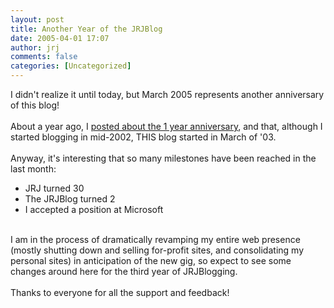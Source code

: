 ```yaml
---
layout: post
title: Another Year of the JRJBlog
date: 2005-04-01 17:07
author: jrj
comments: false
categories: [Uncategorized]
---
```

I didn't realize it until today, but March 2005 represents another anniversary of this blog! <br /><br />About a year ago, I <a href="http://www.jrj.org/2004_03_01_archive.cfm#108069124504389327">posted about the 1 year anniversary</a>, and that, although I started blogging in mid-2002, THIS blog started in March of '03.<br /><br />Anyway, it's interesting that so many milestones have been reached in the last month:<br /><ul><li>JRJ turned 30<br /></li><li>The JRJBlog turned 2<br /></li><li>I accepted a position at Microsoft</li></ul><br />I am in the process of dramatically revamping my entire web presence (mostly shutting down and selling for-profit sites, and consolidating my personal sites) in anticipation of the new gig, so expect to see some changes around here for the third year of JRJBlogging.<br /><br />Thanks to everyone for all the support and feedback!
